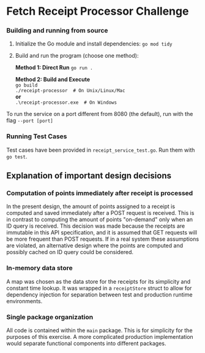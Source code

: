 # Fetch Receipt Processor Challenge

### Building and running from source
1. Initialize the Go module and install dependencies:   ```go mod tidy```
2. Build and run the program (choose one method):
   
   **Method 1: Direct Run**   ```go run .   ```

   **Method 2: Build and Execute**   
   ```go build```\
   ```./receipt-processor  # On Unix/Linux/Mac```\
   **or**\
   ```.\receipt-processor.exe  # On Windows   ```

To run the service on a port different from 8080 (the default), run with the flag `--port [port]`


### Running Test Cases
Test cases have been provided in ```receipt_service_test.go```. Run them with ```go test```.


## Explanation of important design decisions

### Computation of points immediately after receipt is processed
In the present design, the amount of points assigned to a receipt is computed and saved immediately after a POST request is received. This is in contrast to computing the amount of points "on-demand" only when an ID query is received. This decision was made because the receipts are immutable in this API specification, and it is assumed that GET requests will be more frequent than POST requests. If in a real system these assumptions are violated, an alternative design where the points are computed and possibly cached on ID query could be considered.

### In-memory data store
A map was chosen as the data store for the receipts for its simplicity and constant time lookup. It was wrapped in a `receiptStore` struct to allow for dependency injection for separation between test and production runtime environments.

### Single package organization
All code is contained within the `main` package. This is for simplicity for the purposes of this exercise. A more complicated production implementation would separate functional components into different packages.